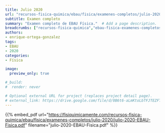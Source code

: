 ```yaml
---
title: Julio 2020
url: "recursos-fisica-quimica/ebau/fisica/examenes-completos/julio-2020"
subtitle: Examen completo
summary: "Examen completo de EBAU Física."  # Add a page description.
breadcrumbs: ["recursos-fisica-quimica","ebau-fisica-examenes-completos"]
authors:
- enrique-ortega-gonzalez
tags:
- EBAU
- 2020
categories:
- Física

image:
  preview_only: true

#_build:
#  render: never

# Optional external URL for project (replaces project detail page).
# external_link: https://drive.google.com/file/d/0B6t6-aLmKtoLbTFJTEZFT0FLaGM/view
---
```


{{% embed_pdf url="https://fisiquimicamente.com/recursos-fisica-quimica/ebau/fisica/examenes-completos/julio-2020/julio-2020-EBAU-Fisica.pdf" filename="julio-2020-EBAU-Fisica.pdf" %}}